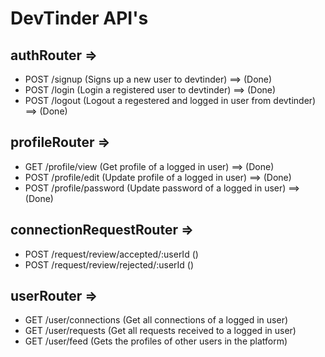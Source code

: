 # DevTinder API's

## authRouter =>
- POST /signup (Signs up a new user to devtinder)   ==> (Done)
- POST /login (Login a registered user to devtinder)   ==> (Done)
- POST /logout (Logout a regestered and logged in user from devtinder)   ==> (Done)

## profileRouter =>
- GET /profile/view (Get profile of a logged in user)   ==> (Done)
- POST /profile/edit (Update profile of a logged in user)   ==> (Done)
- POST /profile/password (Update password of a logged in user)   ==> (Done)

## connectionRequestRouter =>
- POST /request/review/accepted/:userId ()
- POST /request/review/rejected/:userId ()

## userRouter =>
- GET /user/connections (Get all connections of a logged in user)
- GET /user/requests (Get all requests received to a logged in user)
- GET /user/feed (Gets the profiles of other users in the platform)